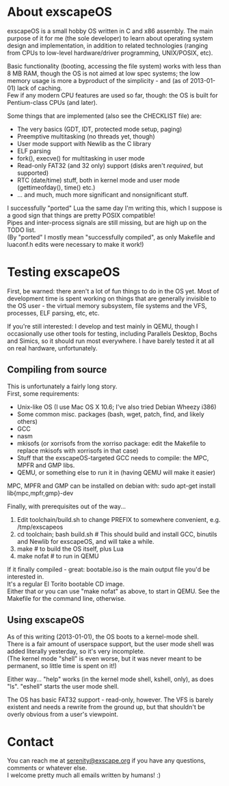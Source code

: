 About exscapeOS
===============
exscapeOS is a small hobby OS written in C and x86 assembly.
The main purpose of it for me (the sole developer) to learn about operating
system design and implementation, in addition to related technologies (ranging
from CPUs to low-level hardware/driver programming, UNIX/POSIX, etc).

Basic functionality (booting, accessing the file system) works with less than
8 MB RAM, though the OS is not aimed at low spec systems; the low memory usage
is more a byproduct of the simplicity - and (as of 2013-01-01) lack of caching.  
Few if any modern CPU features are used so far, though: the OS is built for
Pentium-class CPUs (and later).

Some things that are implemented (also see the CHECKLIST file) are:
* The very basics (GDT, IDT, protected mode setup, paging)
* Preemptive multitasking (no threads yet, though)
* User mode support with Newlib as the C library
* ELF parsing
* fork(), execve() for multitasking in user mode
* Read-only FAT32 (and 32 only) support (disks aren't *required*, but supported)
* RTC (date/time) stuff, both in kernel mode and user mode (gettimeofday(), time() etc.)
* ... and much, much more significant and nonsignificant stuff.

I successfully "ported" Lua the same day I'm writing this, which I suppose
is a good sign that things are pretty POSIX compatible!  
Pipes and inter-process signals are still missing, but are high up on the TODO
list.  
(By "ported" I mostly mean "successfully compiled", as only Makefile and luaconf.h
edits were necessary to make it work!)

Testing exscapeOS
=================
First, be warned: there aren't a lot of fun things to do in the OS yet.
Most of development time is spent working on things that are generally
invisible to the OS user - the virtual memory subsystem, file systems
and the VFS, processes, ELF parsing, etc, etc.

If you're still interested: I develop and test mainly in QEMU, though I
occasionally use other tools for testing, including Parallels Desktop, Bochs
and Simics, so it should run most everywhere. I have barely tested it at all
on real hardware, unfortunately.

Compiling from source
---------------------
This is unfortunately a fairly long story.  
First, some requirements:
* Unix-like OS (I use Mac OS X 10.6; I've also tried Debian Wheezy i386)
* Some common misc. packages (bash, wget, patch, find, and likely others)
* GCC
* nasm
* mkisofs (or xorrisofs from the xorriso package: edit the Makefile to replace mkisofs with xorrisofs in that case)
* Stuff that the exscapeOS-targeted GCC needs to compile: the MPC, MPFR and GMP libs.
* QEMU, or something else to run it in (having QEMU will make it easier)

MPC, MPFR and GMP can be installed on debian with:
    sudo apt-get install lib{mpc,mpfr,gmp}-dev

Finally, with prerequisites out of the way...  
1) Edit toolchain/build.sh to change PREFIX to somewhere convenient, e.g. /tmp/exscapeos  
2) cd toolchain; bash build.sh # This should build and install GCC, binutils and Newlib for exscapeOS, and will take a while.  
3) make # to build the OS itself, plus Lua  
4) make nofat # to run in QEMU  

If it finally compiled - great: bootable.iso is the main output file you'd be interested in.  
It's a regular El Torito bootable CD image.  
Either that or you can use "make nofat" as above, to start in QEMU. See the Makefile for the command line, otherwise.

Using exscapeOS
---------------
As of this writing (2013-01-01), the OS boots to a kernel-mode shell.  
There is a fair amount of userspace support, but the user mode shell was added literally yesterday, so it's very incomplete.  
(The kernel mode "shell" is even worse, but it was never meant to be permanent, so little time is spent on it!)

Either way... "help" works (in the kernel mode shell, kshell, only), as does "ls".
"eshell" starts the user mode shell.

The OS has basic FAT32 support - read-only, however. The VFS is barely existent and
needs a rewrite from the ground up, but that shouldn't be overly obvious from a user's
viewpoint.

Contact
========
You can reach me at serenity@exscape.org if you have any questions, comments
or whatever else.  
I welcome pretty much all emails written by humans! :)
